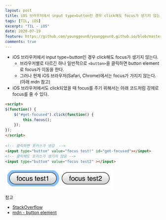 ```yaml
---
layout: post
title: iOS 브라우저에서 input type=button인 경우 click해도 focus가 생기지 않는 문제
tags: [TIL, iOS]
excerpt: "TIL - iOS"
date: 2020-07-19
feature: https://github.com/younggeun0/younggeun0.github.io/blob/master/_posts/img/til/til.png?raw=true
comments: true
---
```

 
* iOS 브라우저에서 input type=button인 경우 click해도 focus가 생기지 않는다.
  * 브라우저별로 다르긴 하나 일반적으로 `<button>`을 클릭하면 button element로 focus가 이동을 한다.
  * 그러나 현재 iOS 브라우저(Safari, Chrome)에서는 focus가 가지지 않는다. (아래 mdn 참고)
* iOS 브라우저에서도 click되었을 때 focus를 주기 위해서는 아래 코드처럼 강제로 focus를 줄 수 있다.

```html
<script>
$(function() {
    $("#get-focused").click(function() {
        this.focus();
    });
});
</script>

<!-- 클릭하면 포커스가 생김  -->
<input type="button" value="focus test!" id="get-focused"></input>
<!-- 클릭해도 포커스가 생기지 않음 -->
<input type="button" value="focus test2" ></input>
```

![0719_01](https://github.com/younggeun0/younggeun0.github.io/blob/master/_posts/img/til/2020/0719_01.jpg?raw=true)

참고
* [StackOverflow](https://stackoverflow.com/questions/42758815/safari-focus-event-doesnt-work-on-button-element)
* [mdn - button element](https://developer.mozilla.org/en-US/docs/Web/HTML/Element/button#Clicking_and_focus)
